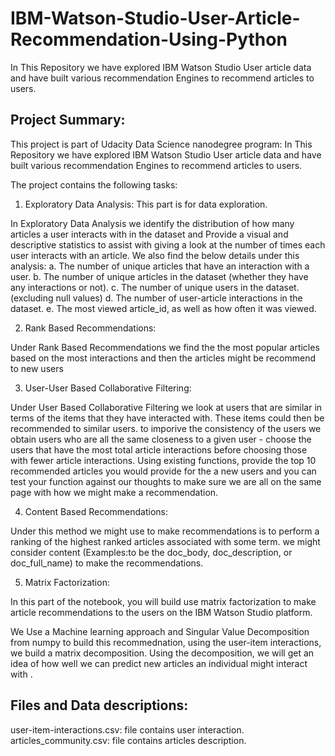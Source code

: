 # IBM-Watson-Studio-User-Article-Recommendation-Using-Python
In This Repository we have explored IBM Watson Studio User article data and have built various recommendation Engines to recommend articles to users. 


## Project Summary:

This project is part of Udacity Data Science nanodegree program: In This Repository we have explored IBM Watson Studio User article data and have built various recommendation Engines to recommend articles to users. 

The project contains the following tasks:

1. Exploratory Data Analysis: This part is for data exploration.

In Exploratory Data Analysis we identify the distribution of how many articles a user interacts with in the dataset and Provide a visual and descriptive statistics to assist with giving a look at the number of times each user interacts with an article.
We also find the below details under this analysis:
a. The number of unique articles that have an interaction with a user.
b. The number of unique articles in the dataset (whether they have any interactions or not).
c. The number of unique users in the dataset. (excluding null values)
d. The number of user-article interactions in the dataset.
e. The most viewed article_id, as well as how often it was viewed.

2. Rank Based Recommendations: 

Under Rank Based Recommendations we find the the most popular articles based on the most interactions and then the articles might be recommend to new users 

3. User-User Based Collaborative Filtering: 

Under User Based Collaborative Filtering we look at users that are similar in terms of the items that they have interacted with. These items could then be recommended to similar users. to imporive the consistency of the users we obtain users who are all the same closeness to a given user - choose the users that have the most total article interactions before choosing those with fewer article interactions. Using existing functions, provide the top 10 recommended articles you would provide for the a new users and you can test your function against our thoughts to make sure we are all on the same page with how we might make a recommendation.


4. Content Based Recommendations: 

Under this method we might use to make recommendations is to perform a ranking of the highest ranked articles associated with some term. we might consider content (Examples:to be the doc_body, doc_description, or doc_full_name) to make the recommendations. 

5. Matrix Factorization: 

In this part of the notebook, you will build use matrix factorization to make article recommendations to the users on the IBM Watson Studio platform.

We Use a Machine learning approach and Singular Value Decomposition from numpy to build this recommednation, using the user-item interactions, we build a matrix decomposition. Using the decomposition, we will get an idea of how well we can predict new articles an individual might interact with .

## Files and Data descriptions:

user-item-interactions.csv: file contains user interaction.
articles_community.csv: file contains articles description.

